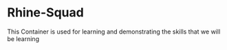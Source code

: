 # Rhine-Squad
This Container is used for learning and demonstrating the skills that we will be learning 
